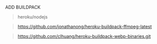 ADD BUILDPACK
> heroku/nodejs

> https://github.com/jonathanong/heroku-buildpack-ffmpeg-latest

> https://github.com/clhuang/heroku-buildpack-webp-binaries.git

